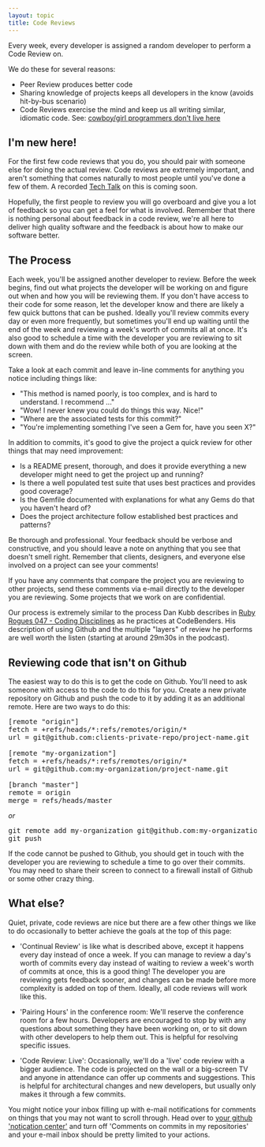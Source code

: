 ```yaml
---
layout: topic
title: Code Reviews
---
```


Every week, every developer is assigned a random developer to perform a Code Review on.

We do these for several reasons:

* Peer Review produces better code
* Sharing knowledge of projects keeps all developers in the know (avoids hit-by-bus scenario)
* Code Reviews exercise the mind and keep us all writing similar, idiomatic code. See: <a href=">http://napkin.highgroove.com/articles/2011/02/06/cowboy-girl-programmers-dont-live-here">cowboy/girl programmers don't live here</a>

## I'm new here!

For the first few code reviews that you do, you should pair with someone else for doing the actual review. Code reviews are extremely important, and aren't something that comes naturally to most people until you've done a few of them. A recorded <a href="/topics/tech-talks.html">Tech Talk</a> on this is coming soon.

Hopefully, the first people to review you will go overboard and give you a lot of feedback so you can get a feel for what is involved. Remember that there is nothing personal about feedback in a code review, we're all here to deliver high quality software and the feedback is about how to make our software better.

## The Process

Each week, you'll be assigned another developer to review. Before the week begins, find out what projects the developer will be working on and figure out when and how you will be reviewing them. If you don't have access to their code for some reason, let the developer know and there are likely a few quick buttons that can be pushed. Ideally you'll review commits every day or even more frequently, but sometimes you'll end up waiting until the end of the week and reviewing a week's worth of commits all at once. It's also good to schedule a time with the developer you are reviewing to sit down with them and do the review while both of you are looking at the screen.

Take a look at each commit and leave in-line comments for anything you notice including things like:

* "This method is named poorly, is too complex, and is hard to understand. I recommend ..."
* "Wow! I never knew you could do things this way. Nice!"
* "Where are the associated tests for this commit?"
* "You're implementing something I've seen a Gem for, have you seen X?"

In addition to commits, it's good to give the project a quick review for other things that may need improvement:

* Is a README present, thorough, and does it provide everything a new developer might need to get the project up and running?
* Is there a well populated test suite that uses best practices and provides good coverage?
* Is the Gemfile documented with explanations for what any Gems do that you haven't heard of?
* Does the project architecture follow established best practices and patterns?

Be thorough and professional. Your feedback should be verbose and constructive, and you should leave a note on anything that you see that doesn't smell right. Remember that clients, designers, and everyone else involved on a project can see your comments!

If you have any comments that compare the project you are reviewing to other projects, send these comments via e-mail directly to the developer you are reviewing. Some projects that we work on are confidential.

Our process is extremely similar to the process Dan Kubb describes in [Ruby Rogues 047 - Coding Disciplines](http://rubyrogues.com/047-rr-coding-disciplines/) as he practices at CodeBenders.  His description of using Github and the multiple "layers" of review he performs are well worth the listen (starting at around 29m30s in the podcast).

## Reviewing code that isn't on Github

The easiest way to do this is to get the code on Github. You'll need to ask someone with access to the code to do this for you. Create a new private repository on Github and push the code to it by adding it as an additional remote.  Here are two ways to do this:

<pre>
[remote "origin"]
fetch = +refs/heads/*:refs/remotes/origin/*
url = git@github.com:clients-private-repo/project-name.git

[remote "my-organization"]
fetch = +refs/heads/*:refs/remotes/origin/*
url = git@github.com:my-organization/project-name.git

[branch "master"]
remote = origin
merge = refs/heads/master
</pre>

*or*

<pre>
git remote add my-organization git@github.com:my-organization/project-name.git
git push
</pre>

If the code cannot be pushed to Github, you should get in touch with the developer you are reviewing to schedule a time to go over their commits. You may need to share their screen to connect to a firewall install of Github or some other crazy thing.

## What else?

Quiet, private, code reviews are nice but there are a few other things we like to do occasionally to better achieve the goals at the top of this page:

* 'Continual Review' is like what is described above, except it happens every day instead of once a week. If you can manage to review a day's worth of commits every day instead of waiting to review a week's worth of commits at once, this is a good thing! The developer you are reviewing gets feedback sooner, and changes can be made before more complexity is added on top of them. Ideally, all code reviews will work like this.

* 'Pairing Hours' in the conference room:  We'll reserve the conference room for a few hours. Developers are encouraged to stop by with any questions about something they have been working on, or to sit down with other developers to help them out. This is helpful for resolving specific issues.

* 'Code Review: Live':  Occasionally, we'll do a 'live' code review with a bigger audience. The code is projected on the wall or a big-screen TV and anyone in attendance can offer up comments and suggestions. This is helpful for architectural changes and new developers, but usually only makes it through a few commits.

You might notice your inbox filling up with e-mail notifications for comments on things that you may not want to scroll through.  Head over to <a href="https://github.com/settings/notifications">your github 'notication center'</a> and turn off 'Comments on commits in my repositories' and your e-mail inbox should be pretty limited to your actions.

